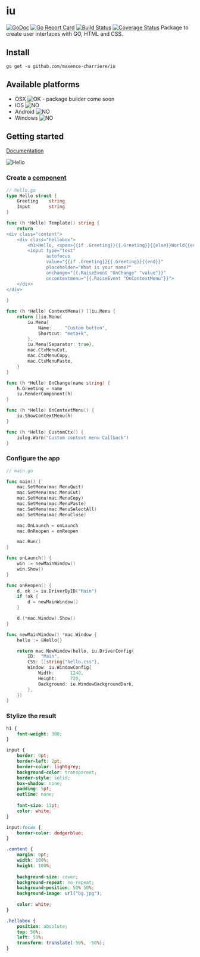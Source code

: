 # iu
[![GoDoc](https://godoc.org/github.com/maxence-charriere/iu?status.svg)](https://godoc.org/github.com/maxence-charriere/iu) [![Go Report Card](https://goreportcard.com/badge/github.com/maxence-charriere/iu)](https://goreportcard.com/report/github.com/maxence-charriere/iu) [![Build Status](https://travis-ci.org/maxence-charriere/iu.svg?branch=master)](https://travis-ci.org/maxence-charriere/iu) [![Coverage Status](https://coveralls.io/repos/github/maxence-charriere/iu/badge.svg?branch=master)](https://coveralls.io/github/maxence-charriere/iu?branch=master)
Package to create user interfaces with GO, HTML and CSS.

## Install
```
go get -u github.com/maxence-charriere/iu
```

## Available platforms
- OSX
![OK](https://upload.wikimedia.org/wikipedia/commons/thumb/8/80/Symbol_OK.svg/16px-Symbol_OK.svg.png) - package builder come soon
- IOS
![NO](https://upload.wikimedia.org/wikipedia/commons/thumb/c/c4/No_icon_red.svg/16px-No_icon_red.svg.png)
- Android
![NO](https://upload.wikimedia.org/wikipedia/commons/thumb/c/c4/No_icon_red.svg/16px-No_icon_red.svg.png)
- Windows
![NO](https://upload.wikimedia.org/wikipedia/commons/thumb/c/c4/No_icon_red.svg/16px-No_icon_red.svg.png)

## Getting started
[Documentation](https://godoc.org/github.com/maxence-charriere/iu)

![Hello](https://www.dropbox.com/s/kagdq53o2j7ttr0/Screen%20Shot%202016-03-28%20at%2018.11.51.png?raw=1)

### Create a [component](https://github.com/maxence-charriere/iu/blob/master/component.go)
```go
// hello.go
type Hello struct {
	Greeting    string
	Input       string
}

func (h *Hello) Template() string {
	return `
<div class="content">
    <div class="hellobox">
        <h1>Hello, <span>{{if .Greeting}}{{.Greeting}}{{else}}World{{end}}</span></h1>
        <input type="text" 
               autofocus 
               value="{{if .Greeting}}{{.Greeting}}{{end}}" 
               placeholder="What is your name?" 
               onchange="{{.RaiseEvent "OnChange" "value"}}"
               oncontextmenu="{{.RaiseEvent "OnContextMenu"}}">
    </div>
</div>
    `
}

func (h *Hello) ContextMenu() []iu.Menu {
	return []iu.Menu{
		iu.Menu{
			Name:     "Custom button",
			Shortcut: "meta+k",
		},
		iu.Menu{Separator: true},
		mac.CtxMenuCut,
		mac.CtxMenuCopy,
		mac.CtxMenuPaste,
	}
}

func (h *Hello) OnChange(name string) {
	h.Greeting = name
	iu.RenderComponent(h)
}

func (h *Hello) OnContextMenu() {
	iu.ShowContextMenu(h)
}

func (h *Hello) CustomCtx() {
	iulog.Warn("Custom context menu Callback")
}

```

### Configure the app
```go
// main.go

func main() {
	mac.SetMenu(mac.MenuQuit)
	mac.SetMenu(mac.MenuCut)
	mac.SetMenu(mac.MenuCopy)
	mac.SetMenu(mac.MenuPaste)
	mac.SetMenu(mac.MenuSelectAll)
	mac.SetMenu(mac.MenuClose)

	mac.OnLaunch = onLaunch
	mac.OnReopen = onReopen

	mac.Run()
}

func onLaunch() {
	win := newMainWindow()
	win.Show()
}

func onReopen() {
	d, ok := iu.DriverByID("Main")
	if !ok {
		d = newMainWindow()
	}

	d.(*mac.Window).Show()
}

func newMainWindow() *mac.Window {
	hello := &Hello{}

	return mac.NewWindow(hello, iu.DriverConfig{
		ID:  "Main",
		CSS: []string{"hello.css"},
		Window: iu.WindowConfig{
			Width:      1240,
			Height:     720,
			Background: iu.WindowBackgroundDark,
		},
	})
}

```

### Stylize the result
```css
h1 {
    font-weight: 300;
}

input {
    border: 0pt;
    border-left: 2pt;
    border-color: lightgrey;
    background-color: transparent;
    border-style: solid;
    box-shadow: none;
    padding: 5pt;
    outline: none;
    
    font-size: 11pt;
    color: white;    
}

input:focus {
    border-color: dodgerblue;
}

.content {
    margin: 0pt;
    width: 100%;
    height: 100%;
    
    background-size: cover;
    background-repeat: no-repeat;
    background-position: 50% 50%;
    background-image: url("bg.jpg");
    
    color: white;
}

.hellobox {
    position: absolute;
    top: 50%;
    left: 50%;
    transform: translate(-50%, -50%);
}
```
